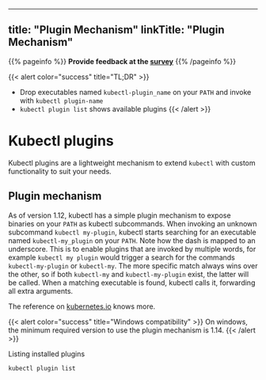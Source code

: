 
---
title: "Plugin Mechanism"
linkTitle: "Plugin Mechanism"
---
{{% pageinfo %}}
**Provide feedback at the [survey](https://www.surveymonkey.com/r/CLQBQHR)**
{{% /pageinfo %}}

{{< alert color="success" title="TL;DR" >}}
- Drop executables named `kubectl-plugin_name` on your `PATH` and invoke with `kubectl plugin-name`
- `kubectl plugin list` shows available plugins
{{< /alert >}}

# Kubectl plugins

Kubectl plugins are a lightweight mechanism to extend `kubectl` with custom functionality to suit your needs.

## Plugin mechanism

As of version 1.12, kubectl has a simple plugin mechanism to expose binaries on your `PATH` as kubectl subcommands.
When invoking an unknown subcommand `kubectl my-plugin`, kubectl starts searching for an executable named `kubectl-my_plugin` on your `PATH`.
Note how the dash is mapped to an underscore. This is to enable plugins that are invoked by multiple words, for example 
`kubectl my plugin` would trigger a search for the commands `kubectl-my-plugin` or `kubectl-my`. The more specific match
always wins over the other, so if both `kubectl-my` and `kubectl-my-plugin` exist, the latter will be called.
When a matching executable is found, kubectl calls it, forwarding all extra arguments.

The reference on [kubernetes.io](https://kubernetes.io/docs/tasks/extend-kubectl/kubectl-plugins/) knows more.

{{< alert color="success" title="Windows compatibility" >}}
On windows, the minimum required version to use the plugin mechanism is 1.14.
{{< /alert >}}

Listing installed plugins
```bash
kubectl plugin list
```